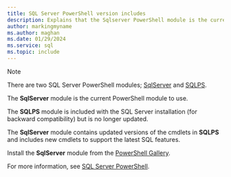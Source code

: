 ```yaml
---
title: SQL Server PowerShell version includes
description: Explains that the Sqlserver PowerShell module is the current SQL Server PowerShell command set.
author: markingmyname
ms.author: maghan
ms.date: 01/29/2024
ms.service: sql
ms.topic: include
---
```


> [!NOTE]
> There are two SQL Server PowerShell modules; [SqlServer](/powershell/module/sqlserver) and [SQLPS](/powershell/module/sqlps).
>
> The **SqlServer** module is the current PowerShell module to use.
>
> The **SQLPS** module is included with the SQL Server installation (for backward compatibility) but is no longer updated.
>
> The **SqlServer** module contains updated versions of the cmdlets in **SQLPS** and includes new cmdlets to support the latest SQL features.
>
> Install the **SqlServer** module from the [PowerShell Gallery](https://www.powershellgallery.com/packages/SqlServer).
>
> For more information, see [SQL Server PowerShell](/powershell/sql-server/sql-server-powershell).
